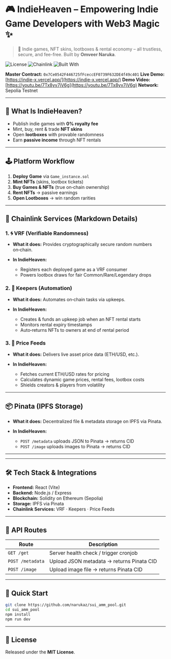 # 🎮 IndieHeaven – Empowering Indie Game Developers with Web3 Magic ✨

> 🚀 Indie games, NFT skins, lootboxes & rental economy – all trustless, secure, and fee-free. Built by **Omveer Naruka**.

![License](https://img.shields.io/badge/license-MIT-blue.svg)
![Chainlink](https://img.shields.io/badge/powered%20by-Chainlink-blueviolet)
![Built With](https://img.shields.io/badge/built%20with-React%20%7C%20Node%20%7C%20Solidity-green)

**Master Contract:** `0x7Ce0542F446725fFceccEF0739F632DE4f49c401`
**Live Demo:** [https://indie-x.vercel.app/](https://indie-x.vercel.app/)
**Demo Video:** [https://youtu.be/7Tx8yv7jV6g](https://youtu.be/7Tx8yv7jV6g)
**Network:** Sepolia Testnet

---

## 🧠 What Is IndieHeaven?

- Publish indie games with **0% royalty fee**
- Mint, buy, rent & trade **NFT skins**
- Open **lootboxes** with provable randomness
- Earn **passive income** through NFT rentals

---

## 🕹️ Platform Workflow

1. **Deploy Game** via `Game_instance.sol`
2. **Mint NFTs** (skins, lootbox tickets)
3. **Buy Games & NFTs** (true on‑chain ownership)
4. **Rent NFTs** → passive earnings
5. **Open Lootboxes** → win random rarities

---

## 🔮 Chainlink Services (Markdown Details)

### 1. 🌀 VRF (Verifiable Randomness)

- **What it does:** Provides cryptographically secure random numbers on‑chain.
- **In IndieHeaven:**

  - Registers each deployed game as a VRF consumer
  - Powers lootbox draws for fair Common/Rare/Legendary drops

### 2. 🤖 Keepers (Automation)

- **What it does:** Automates on‑chain tasks via upkeeps.
- **In IndieHeaven:**

  - Creates & funds an upkeep job when an NFT rental starts
  - Monitors rental expiry timestamps
  - Auto‑returns NFTs to owners at end of rental period

### 3. 💱 Price Feeds

- **What it does:** Delivers live asset price data (ETH/USD, etc.).
- **In IndieHeaven:**

  - Fetches current ETH/USD rates for pricing
  - Calculates dynamic game prices, rental fees, lootbox costs
  - Shields creators & players from volatility

---

## 📦 Pinata (IPFS Storage)

- **What it does:** Decentralized file & metadata storage on IPFS via Pinata.
- **In IndieHeaven:**

  - `POST /metadata` uploads JSON to Pinata → returns CID
  - `POST /image` uploads images to Pinata → returns CID

---

---

## 🛠️ Tech Stack & Integrations

- **Frontend:** React (Vite)
- **Backend:** Node.js / Express
- **Blockchain:** Solidity on Ethereum (Sepolia)
- **Storage:** IPFS via Pinata
- **Chainlink Services:** VRF · Keepers · Price Feeds

---

## 🔗 API Routes

| Route            | Description                               |
| ---------------- | ----------------------------------------- |
| `GET /get`       | Server health check / trigger cronjob     |
| `POST /metadata` | Upload JSON metadata → returns Pinata CID |
| `POST /image`    | Upload image file → returns Pinata CID    |

---

## 🚀 Quick Start

```bash
git clone https://github.com/narukaz/sui_amm_pool.git
cd sui_amm_pool
npm install
npm run dev
```

---

## 🔐 License

Released under the **MIT License**.
